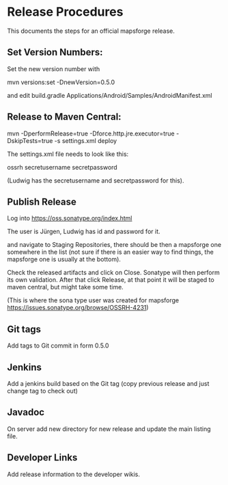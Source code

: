 # Release Procedures 

This documents the steps for an official mapsforge release.

Set Version Numbers:
--------------------
Set the new version number with

mvn versions:set -DnewVersion=0.5.0

and edit 
build.gradle
Applications/Android/Samples/AndroidManifest.xml


Release to Maven Central:
-------------------------

mvn -DperformRelease=true -Dforce.http.jre.executor=true -DskipTests=true  -s settings.xml deploy

The settings.xml file needs to look like this:

<settings>
  <servers>
    <server>
      <id>ossrh</id>
      <username>secretusername</username>
      <password>secretpassword</password>
    </server>
  </servers>
</settings>


(Ludwig has the secretusername and secretpassword for this).

Publish Release
---------------

Log into 
https://oss.sonatype.org/index.html

The user is Jürgen, Ludwig has id and password for it.

and navigate to Staging Repositories, there should be then a mapsforge one somewhere in the list (not sure if there is an easier way to find things, the mapsforge one is usually at the bottom).

Check the released artifacts and click on Close. Sonatype will then perform its own validation. After that click Release, at that point it will be staged to maven central, but might take some time. 


(This is where the sona type user was created for mapsforge
https://issues.sonatype.org/browse/OSSRH-4231)

Git tags
--------
Add tags to Git commit in form 0.5.0 

Jenkins
-------
Add a jenkins build based on the Git tag (copy previous release and just change tag to check out)

Javadoc
---------------
On server add new directory for new release and update the main listing file.


Developer Links
---------------
Add release information to the developer wikis.


